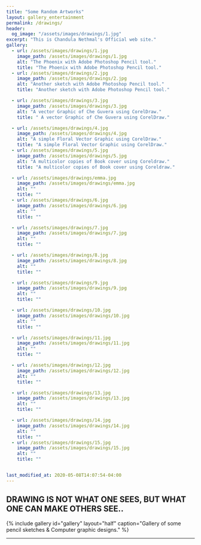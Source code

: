 ```yaml
---
title: "Some Random Artworks"
layout: gallery_entertainment
permalink: /drawings/
header:
  og_image: "/assets/images/drawings/1.jpg"
excerpt: "This is Chandula Nethmal's Official web site."
gallery:
  - url: /assets/images/drawings/1.jpg
    image_path: /assets/images/drawings/1.jpg
    alt: "The Phoenix with Adobe Photoshop Pencil tool."
    title: "The Phoenix with Adobe Photoshop Pencil tool."
  - url: /assets/images/drawings/2.jpg
    image_path: /assets/images/drawings/2.jpg
    alt: "Another sketch with Adobe Photoshop Pencil tool."
    title: "Another sketch with Adobe Photoshop Pencil tool."

  - url: /assets/images/drawings/3.jpg
    image_path: /assets/images/drawings/3.jpg
    alt: "A vector Graphic of Che Guvera using CorelDraw."
    title: " A vector Graphic of Che Guvera using CorelDraw."

  - url: /assets/images/drawings/4.jpg
    image_path: /assets/images/drawings/4.jpg
    alt: "A simple Floral Vector Graphic using CorelDraw."
    title: "A simple Floral Vector Graphic using CorelDraw."
  - url: /assets/images/drawings/5.jpg
    image_path: /assets/images/drawings/5.jpg
    alt: "A multicolor copies of Book cover using Coreldraw."
    title: "A multicolor copies of Book cover using Coreldraw."

  - url: /assets/images/drawings/emma.jpg
    image_path: /assets/images/drawings/emma.jpg
    alt: ""
    title: ""
  - url: /assets/images/drawings/6.jpg
    image_path: /assets/images/drawings/6.jpg
    alt: ""
    title: ""

  - url: /assets/images/drawings/7.jpg
    image_path: /assets/images/drawings/7.jpg
    alt: ""
    title: ""

  - url: /assets/images/drawings/8.jpg
    image_path: /assets/images/drawings/8.jpg
    alt: ""
    title: ""

  - url: /assets/images/drawings/9.jpg
    image_path: /assets/images/drawings/9.jpg
    alt: ""
    title: ""

  - url: /assets/images/drawings/10.jpg
    image_path: /assets/images/drawings/10.jpg
    alt: ""
    title: ""

  - url: /assets/images/drawings/11.jpg
    image_path: /assets/images/drawings/11.jpg
    alt: ""
    title: ""

  - url: /assets/images/drawings/12.jpg
    image_path: /assets/images/drawings/12.jpg
    alt: ""
    title: ""

  - url: /assets/images/drawings/13.jpg
    image_path: /assets/images/drawings/13.jpg
    alt: ""
    title: ""

  - url: /assets/images/drawings/14.jpg
    image_path: /assets/images/drawings/14.jpg
    alt: ""
    title: ""
  - url: /assets/images/drawings/15.jpg
    image_path: /assets/images/drawings/15.jpg
    alt: ""
    title: ""


last_modified_at: 2020-05-08T14:07:54-04:00
---
```

## DRAWING IS NOT WHAT ONE SEES, BUT WHAT ONE CAN MAKE OTHERS SEE..

{% include gallery id="gallery" layout="half" caption="Gallery of some pencil sketches & Computer graphic designs." %}


---



